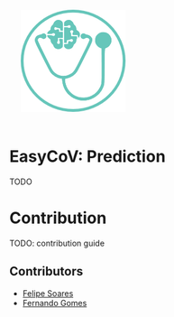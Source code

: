 <div style="padding: 20px" >
  <img src="logo.png" class="center">
</div>

# EasyCoV: Prediction

TODO

# Contribution

TODO: contribution guide

## Contributors

- [Felipe Soares](https://github.com/soares-f)
- [Fernando Gomes](https://github.com/fercgomes)
